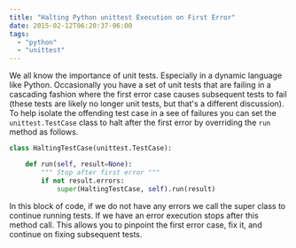 ```yaml
---
title: "Halting Python unittest Execution on First Error"
date: 2015-02-12T06:20:37-06:00
tags: 
  - "python"
  - "unittest"
---
```


We all know the importance of unit tests. Especially in a dynamic language like
Python. Occasionally you have a set of unit tests that are failing in a
cascading fashion where the first error case causes subsequent tests to fail
(these tests are likely no longer unit tests, but that's a different
 discussion). To help isolate the offending test case in a see of failures you
can set the `unittest.TestCase` class to halt after the first error by
overriding the `run` method as follows.

```python
class HaltingTestCase(unittest.TestCase):

    def run(self, result=None):
        """ Stop after first error """
        if not result.errors:
            super(HaltingTestCase, self).run(result)
```

In this block of code, if we do not have any errors we call the super class to
continue running tests. If we have an error execution stops after this method
call. This allows you to pinpoint the first error case, fix it, and continue on
fixing subsequent tests.
